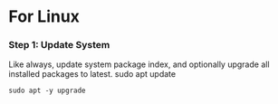 # For Linux

### Step 1: Update System
Like always, update system package index, and optionally upgrade all installed packages to latest.
    sudo apt update
  
    sudo apt -y upgrade

